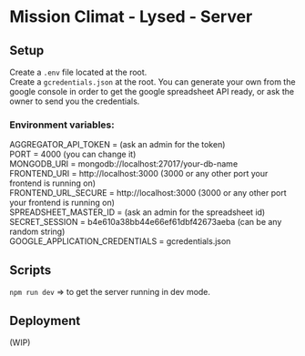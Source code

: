 # Mission Climat - Lysed - Server  

## Setup  

Create a `.env` file located at the root.    
Create a `gcredentials.json` at the root. You can generate your own from the google console in order to get the
google spreadsheet API ready, or ask the owner to send you the credentials.  

### Environment variables:  

AGGREGATOR_API_TOKEN = (ask an admin for the token)    
PORT = 4000 (you can change it)  
MONGODB_URI = mongodb://localhost:27017/your-db-name  
FRONTEND_URI = http://localhost:3000 (3000 or any other port your frontend is running on)  
FRONTEND_URL_SECURE = http://localhost:3000 (3000 or any other port your frontend is running on)  
SPREADSHEET_MASTER_ID = (ask an admin for the spreadsheet id) 
SECRET_SESSION = b4e610a38bb44e66ef61dbf42673aeba (can be any random string)  
GOOGLE_APPLICATION_CREDENTIALS = gcredentials.json   


## Scripts

`npm run dev` => to get the server running in dev mode.



## Deployment

(WIP)